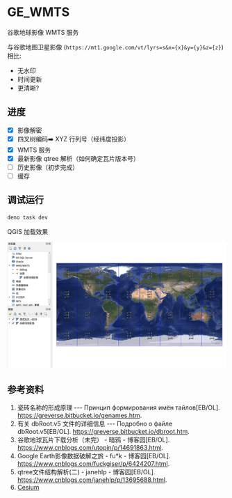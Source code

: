 # GE_WMTS

谷歌地球影像 WMTS 服务

与谷歌地图卫星影像 (`https://mt1.google.com/vt/lyrs=s&x={x}&y={y}&z={z}`) 相比:  
- 无水印
- 时间更新
- 更清晰?

## 进度
 - [x] 影像解密
 - [x] 四叉树编码➡️ XYZ 行列号（经纬度投影）
 - [x] WMTS 服务
 - [x] 最新影像 qtree 解析（如何确定瓦片版本号）
 - [ ] 历史影像（初步完成）
 - [ ] 缓存

## 调试运行

```bash
deno task dev
```

QGIS 加载效果

![](data/screenshot.jpg)

## 参考资料

1. 瓷砖名称的形成原理 --- Принцип формирования имён тайлов[EB/OL]. https://greverse.bitbucket.io/genames.htm.
2. 有关 dbRoot.v5 文件的详细信息 --- Подробно о файле dbRoot.v5[EB/OL]. https://greverse.bitbucket.io/dbroot.htm.
3. 谷歌地球瓦片下载分析（未完） - 暗鸦 - 博客园[EB/OL]. https://www.cnblogs.com/utopin/p/14691863.html.
4. Google Earth影像数据破解之旅 - fu*k - 博客园[EB/OL]. https://www.cnblogs.com/fuckgiser/p/6424207.html.
5. qtree文件结构解析(二) - janehlp - 博客园[EB/OL]. https://www.cnblogs.com/janehlp/p/13695688.html.
6. [Cesium](https://github.com/CesiumGS/cesium)

